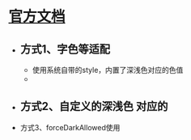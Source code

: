 # [官方文档](https://developer.android.com/guide/topics/ui/look-and-feel/darktheme?hl=zh-cn)
- ## 方式1、字色等适配
	- 使用系统自带的style，内置了深浅色对应的色值
	-
- 方式2、自定义的深浅色 对应的
	-
- 方式3、forceDarkAllowed使用